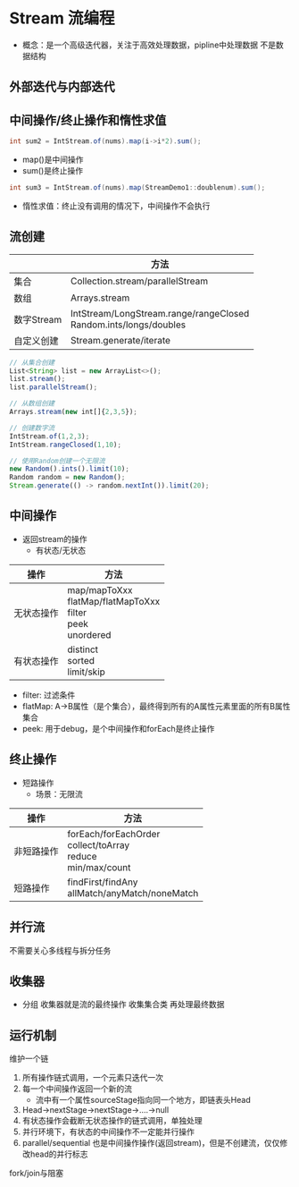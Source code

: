 # Stream 流编程
- 概念：是一个高级迭代器，关注于高效处理数据，pipline中处理数据
不是数据结构

## 外部迭代与内部迭代

## 中间操作/终止操作和惰性求值
```java 1.8
int sum2 = IntStream.of(nums).map(i->i*2).sum();
```
- map()是中间操作
- sum()是终止操作


```java 1.8
int sum3 = IntStream.of(nums).map(StreamDemo1::doublenum).sum();
```
- 惰性求值：终止没有调用的情况下，中间操作不会执行

## 流创建

|   | 方法  |
| --- | --- | 
| 集合 | Collection.stream/parallelStream |
| 数组 | Arrays.stream |
| 数字Stream | IntStream/LongStream.range/rangeClosed <br> Random.ints/longs/doubles |
| 自定义创建 | Stream.generate/iterate |

```javascript 1.8
// 从集合创建
List<String> list = new ArrayList<>();
list.stream();
list.parallelStream();

// 从数组创建
Arrays.stream(new int[]{2,3,5});

// 创建数字流
IntStream.of(1,2,3);
IntStream.rangeClosed(1,10);

// 使用Random创建一个无限流
new Random().ints().limit(10);
Random random = new Random();
Stream.generate(() -> random.nextInt()).limit(20);
```

## 中间操作

- 返回stream的操作
    - 有状态/无状态
    
| 操作 | 方法 |
| ---- | ---- |
| 无状态操作 | map/mapToXxx <br> flatMap/flatMapToXxx <br> filter <br> peek <br> unordered|
| 有状态操作 | distinct <br> sorted <br> limit/skip|

- filter: 过滤条件
- flatMap: A->B属性（是个集合），最终得到所有的A属性元素里面的所有B属性集合
- peek: 用于debug，是个中间操作和forEach是终止操作


## 终止操作

- 短路操作
    + 场景：无限流

| 操作 | 方法 |
| ---- | ---- |
| 非短路操作 | forEach/forEachOrder <br> collect/toArray <br> reduce <br> min/max/count |
| 短路操作   | findFirst/findAny <br> allMatch/anyMatch/noneMatch  |


## 并行流
不需要关心多线程与拆分任务

## 收集器
- 分组
收集器就是流的最终操作
收集集合类
再处理最终数据

## 运行机制
维护一个链
1. 所有操作链式调用，一个元素只迭代一次
2. 每一个中间操作返回一个新的流
    - 流中有一个属性sourceStage指向同一个地方，即链表头Head
3. Head->nextStage->nextStage->....->null
4. 有状态操作会截断无状态操作的链式调用，单独处理
5. 并行环境下，有状态的中间操作不一定能并行操作
6. parallel/sequential 也是中间操作操作(返回stream)，但是不创建流，仅仅修改head的并行标志

fork/join与阻塞